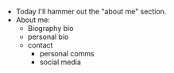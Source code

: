 - Today I'll hammer out the "about me" section.
- About me:
	- Biography bio
	- personal bio
	- contact
		- personal comms
		- social media